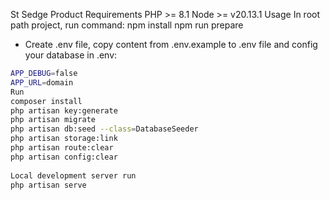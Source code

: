 St Sedge Product
Requirements
PHP >= 8.1
Node >= v20.13.1
Usage
In root path project, run command:
 npm install
 npm run prepare

 - Create .env file, copy content from .env.example to .env file and config your database in .env:
``` bash
APP_DEBUG=false
APP_URL=domain
Run
composer install
php artisan key:generate
php artisan migrate
php artisan db:seed --class=DatabaseSeeder
php artisan storage:link
php artisan route:clear
php artisan config:clear
	
Local development server run
php artisan serve
